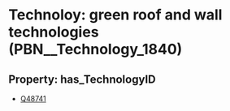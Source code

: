 # Technoloy: __green roof and wall technologies__ (PBN__Technology_1840)

## Property: has_TechnologyID

* [Q48741](Q48741)

